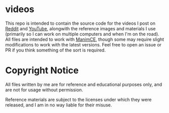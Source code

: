 # videos

This repo is intended to contain the source code for the videos I post on [Reddit](https://reddit.com/u/kilacoda) and [YouTube](https://www.youtube.com/channel/UCYiEcjVorHS78RgoqKiIFgQ), alongwith the reference images and materials I use (primarily so I can work on multiple computers and when I'm on the road). All files are intended to work with [ManimCE](https://github.com/manimcommunity/manim), though some may require slight modifications to work with the latest versions. Feel free to open an issue or PR if you think something of the sort is required.

# Copyright Notice

All files written by me are for reference and educational purposes only, and are not for usage without permission.

Reference materials are subject to the licenses under which they were released, and I am in no way liable for their misuse.

